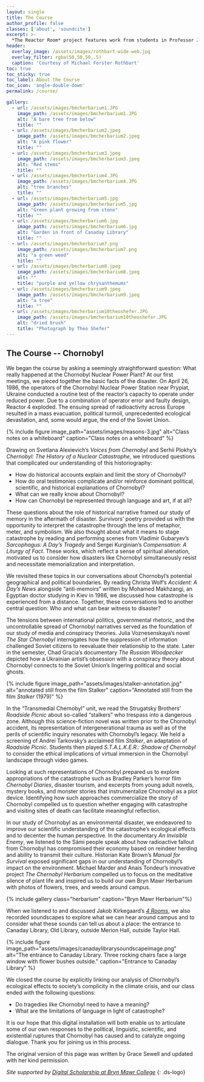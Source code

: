 ```yaml
---
layout: single
title: The Course
author_profile: false
classes: ['about', 'soundcite']
excerpt: >-
  *The Reactor Room* project features work from students in Professor José Vergara’s course RUSSB220 Chornobyl taught at Bryn Mawr College (Fall 2023) and RUSS043 Chernobyl: Nuclear Narratives and the Environment at Swarthmore College (Spring 2020). 
header:
  overlay_image: /assets/images/rothbart-wide-web.jpg
  overlay_filter: rgba(50,50,50,.5)
  caption: 'Courtesy of Michael Forster Rothbart'
toc: true
toc_sticky: true
toc_label: About the Course
toc_icon: 'angle-double-down'
permalink: /course/

gallery:
  - url: /assets/images/bmcherbarium1.JPG
    image_path: /assets/images/bmcherbarium1.JPG
    alt: "A bare tree from below"
    title: ""
  - url: /assets/images/bmcherbarium2.jpeg
    image_path: /assets/images/bmcherbarium2.jpeg
    alt: "A pink flower"
    title: ""
  - url: /assets/images/bmcherbarium3.jpeg
    image_path: /assets/images/bmcherbarium3.jpeg
    alt: "Red stems"
    title: ""
  - url: /assets/images/bmcherbarium4.JPG
    image_path: /assets/images/bmcherbarium4.JPG
    alt: "tree branches"
    title: ""
  - url: /assets/images/bmcherbarium5.jpg
    image_path: /assets/images/bmcherbarium5.jpg
    alt: "Green plant growing from stone"
    title: ""
  - url: /assets/images/bmcherbarium6.jpg
    image_path: /assets/images/bmcherbarium6.jpg
    alt: "Garden in front of Canaday Library"
    title: ""
  - url: /assets/images/bmcherbarium7.png
    image_path: /assets/images/bmcherbarium7.png
    alt: "a green weed"
    title: ""
  - url: /assets/images/bmcherbarium8.jpeg
    image_path: /assets/images/bmcherbarium8.jpeg
    alt: ""
    title: "purple and yellow chrysanthemums"
  - url: /assets/images/bmcherbarium9.jpeg
    image_path: /assets/images/bmcherbarium9.jpeg
    alt: "a tree"
    title: ""
  - url: /assets/images/bmcherbarium10theoshefer.JPG
    image_path: /assets/images/bmcherbarium10theoshefer.JPG
    alt: "dried brush"
    title: "Photograph by Theo Shefer"
---
```


## The Course -- Chornobyl

We began the course by asking a seemingly straightforward question: What really happened at the Chornobyl Nuclear Power Plant? At our first meetings, we pieced together the basic facts of the disaster. On April 26, 1986, the operators of the Chornobyl Nuclear Power Station near Prypiat, Ukraine conducted a routine test of the reactor’s capacity to operate under reduced power. Due to a combination of operator error and faulty design, Reactor 4 exploded. The ensuing spread of radioactivity across Europe resulted in a mass evacuation, political turmoil, unprecedented ecological devastation, and, some would argue, the end of the Soviet Union.

{% include figure image_path="assets/images/reasons-3.jpg" alt="Class notes on a whiteboard" caption="Class notes on a whiteboard" %}

Drawing on Svetlana Alexievich’s *Voices from Chernobyl* and Serhii Plokhy’s *Chernobyl: The History of a Nuclear Catastrophe*, we introduced questions that complicated our understanding of this historiography: 

- How do historical accounts explain and limit the story of Chornobyl?  
- How do oral testimonies complicate and/or reinforce dominant political, scientific, and historical explanations of Chornobyl? 
- What can we really know about Chornobyl?
- How can Chornobyl be represented through language and art, if at all?

These questions about the role of historical narrative framed our study of memory in the aftermath of disaster. Survivors’ poetry provided us with the opportunity to interpret the catastrophe through the lens of metaphor, meter, and symbolism. We also thought about what it means to stage catastrophe by reading and performing scenes from Vladimir Gubaryev’s *Sarcophagus: A Day’s Tragedy* and Sergei Kurginian’s *Compensation: A Liturgy of Fact*. These works, which reflect a sense of spiritual alienation, motivated us to consider how disasters like Chornobyl simultaneously resist and necessitate memorialization and interpretation. 

We revisited these topics in our conversations about Chornobyl’s potential geographical and political boundaries. By reading Christa Wolf’s *Accident: A Day’s News* alongside “anti-memoirs” written by Mohamed Makhzangi, an Egyptian doctor studying in Kiev in 1986, we discussed how catastrophe is experienced from a distance. Together, these conversations led to another central question: Who and what can bear witness to disaster? 

The tensions between international politics, governmental rhetoric, and the uncontrollable spread of Chornobyl narratives served as the foundation of our study of media and conspiracy theories. Julia Voznesenskaya’s novel *The Star Chernobyl* interrogates how the suppression of information challenged Soviet citizens to reevaluate their relationship to the state. Later in the semester, Chad Gracia’s documentary *The Russian Woodpecker* depicted how a Ukrainian artist’s obsession with a conspiracy theory about Chornobyl connects to the Soviet Union’s lingering political and social ghosts.

{% include figure image_path="assets/images/stalker-annotation.jpg" alt="annotated still from the film Stalker" caption="Annotated still from the film *Stalker* (1979)" %}

In the “Transmedial Chernobyl” unit, we read the Strugatsky Brothers’ *Roadside Picnic* about so-called “stalkers” who trespass into a dangerous zone. Although this science-fiction novel was written prior to the Chornobyl accident, its representation of intergenerational trauma as well as of the perils of scientific inquiry resonates with Chornobyl’s legacy. We held a screening of Andrei Tarkovsky’s acclaimed film *Stalker*, an adaptation of *Roadside Picnic*. Students then played *S.T.A.L.K.E.R.: Shadow of Chernobyl* to consider the ethical implications of virtual immersion in the Chornobyl landscape through video games.

Looking at such representations of Chornobyl prepared us to explore appropriations of the catastrophe such as Bradley Parker’s horror film *Chernobyl Diaries*, disaster tourism, and excerpts from young adult novels, mystery books, and monster stories that instrumentalize Chornobyl as a plot device. Identifying how such approaches commercialize the story of Chornobyl compelled us to question whether engaging with catastrophe and visiting sites of death can facilitate meaningful reflection.

In our study of Chornobyl as an environmental disaster, we endeavored to improve our scientific understanding of the catastrophe’s ecological effects and to decenter the human perspective. In the documentary *An Invisible Enemy*, we listened to the Sámi people speak about how radioactive fallout from Chornobyl has compromised their economy based on reindeer herding and ability to transmit their culture. Historian Kate Brown’s *Manual for Survival* exposed significant gaps in our understanding of Chornobyl’s impact on the environment. Michael Marder and Anais Tondeur’s innovative project *The Chernobyl Herbarium* compelled us to focus on the meditative silence of plant life and inspired us to build our own Bryn Mawr Herbarium with photos of flowers, trees, and weeds around campus.

{% include gallery class="herbarium" caption="Bryn Mawr Herbarium"%}

When we listened to and discussed Jakob Kirkegaard’s [*4 Rooms*](https://jacobkirkegaardreleases.bandcamp.com/album/4-rooms), we also recorded soundscapes to explore what we can hear around campus and to consider what these sounds can tell us about a place: the entrance to <span class="soundcite" data-url="https://digitalscholarship.brynmawr.edu/reactor-room/assets/audio/soundscape-canaday.m4a" data-start="0" data-end="30000" data-plays="1">Canaday Library</span>, <span class="soundcite" data-url="https://digitalscholarship.brynmawr.edu/reactor-room/assets/audio/soundscape-ol-schefer.m4a" data-start="0" data-end="30000" data-plays="1">Old Library</span>, outside <span class="soundcite" data-url="https://digitalscholarship.brynmawr.edu/reactor-room/assets/audio/soundscape-merion.m4a" data-start="0" data-end="30000" data-plays="1">Merion Hall</span>, outside <span class="soundcite" data-url="https://digitalscholarship.brynmawr.edu/reactor-room/assets/audio/soundscape-taylor.m4a" data-start="0" data-end="30000" data-plays="1">Taylor Hall</span>.

{% include figure image_path="assets/images/canadaylibrarysoundscapeimage.png" alt="The entrance to Canaday Library. Three rocking chairs face a large window with flower bushes outside." caption="Entrance to Canaday Library" %}

We closed the course by explicitly linking our analysis of Chornobyl’s ecological effects to society’s complicity in the climate crisis, and our class ended with the following questions:

- Do tragedies like Chornobyl need to have a meaning?  
- What are the limitations of language in light of catastrophe?

It is our hope that this digital installation will both enable us to articulate some of our own responses to the political, linguistic, scientific, and existential ruptures that Chornobyl has caused and to catalyze ongoing dialogue. Thank you for joining us in this process.

The original version of this page was written by Grace Sewell and updated with her kind permission.

*Site supported by [Digital Scholarship at Bryn Mawr College](http://digitalscholarship.brynmawr.edu/)*
{: .ds-logo}
<!--stackedit_data:
eyJoaXN0b3J5IjpbMTcyNzg5MzcwMl19
-->
